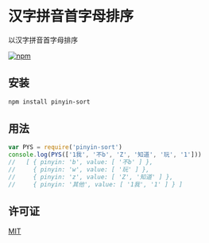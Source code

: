 # 汉字拼音首字母排序

以汉字拼音首字母排序

[![npm](https://img.shields.io/badge/npm-0.0.3-orange.svg)](https://www.npmjs.com/package/pinyin-sort)

## 安装

```bash
npm install pinyin-sort
```

## 用法

```js
var PYS = require('pinyin-sort')
console.log(PYS(['1我', '不b', 'Z', '知道', '玩', '1']))
//   [ { pinyin: 'b', value: [ '不b' ] },
//     { pinyin: 'w', value: [ '玩' ] },
//     { pinyin: 'z', value: [ 'Z', '知道' ] },
//     { pinyin: '其他', value: [ '1我', '1' ] } ]
```

## 许可证

[MIT](http://hotoo.mit-license.org/)